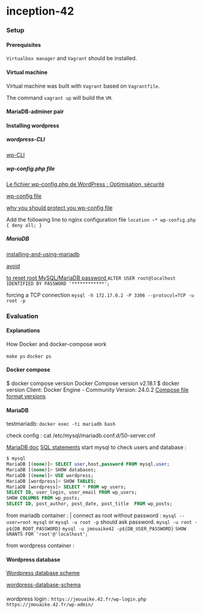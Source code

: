 # inception-42

### Setup

#### Prerequisites

`Virtualbox manager` and `Vagrant` should be installed.

#### Virtual machine 

Virtual machine was built with `Vagrant` based on `Vagrantfile`.

The command `vagrant up` will build the `VM`.

#### MariaDB-adminer pair

[](https://mariadb.com/kb/en/installing-and-using-mariadb-via-docker/)

#### Installing wordpress

##### wordpress-CLI 

[wp-CLI](https://www.hostinger.fr/tutoriels/wp-cli)

##### wp-config.php file

[Le fichier wp-config.php de WordPress : Optimisation, sécurité ](https://www.wpserveur.net/fichier-wp-config-wordpress/)

[wp-config file](https://themes.artbees.net/blog/configuring-wordpress-in-wpconfig-php-file/)

[why you should protect you wp-config file ](https://medium.com/stolabs/why-should-you-protect-your-wp-config-php-file-d1d1e6c0d6e6)

Add the following line to nginx configuration file 
`location ~* wp-config.php { deny all; }`

##### MariaDB

[installing-and-using-mariadb](https://mariadb.com/kb/en/installing-and-using-mariadb-via-docker/)

[avoid ](https://linuxconfig.org/how-to-reset-root-mysql-mariadb-password-on-ubuntu-20-04-focal-fossa-linux)

[ to reset root MySQL/MariaDB password ](https://dev.mysql.com/doc/refman/8.0/en/alter-user.html)
`ALTER USER root@localhost IDENTIFIED BY PASSWORD '************';`

forcing a TCP connection
`mysql -h 172.17.0.2 -P 3306 --protocol=TCP -u root -p`


### Evaluation

#### Explanations

How Docker and docker-compose work

`make ps` `docker ps` 

#### Docker compose
$ docker compose version
Docker Compose version v2.18.1
$ docker version
Client: Docker Engine - Community
 Version:           24.0.2
[ Compose file format versions](https://docs.docker.com/compose/compose-file/compose-file-v3/)

#### MariaDB

testmariadb:
`docker exec -ti mariadb bash`

check config :
cat /etc/mysql/mariadb.conf.d/50-server.cnf

[MariaDB doc](https://mariadb.com/kb/en/using-mariadb-server/)
[SQL statements](https://mariadb.com/kb/en/sql-statements/)
start mysql to check users and database :
```sql
$ mysql
MariaDB [(none)]> SELECT user,host,password FROM mysql.user;
MariaDB [(none)]> SHOW databases; 
MariaDB [(none)]> USE wordpress;
MariaDB [wordpress]> SHOW TABLES;
MariaDB [wordpress]> SELECT * FROM wp_users;
SELECT ID, user_login, user_email FROM wp_users;
SHOW COLUMNS FROM wp_posts;
SELECT ID, post_author, post_date, post_title  FROM wp_posts;
```
from mariadb container :
| connect as root without password : `mysql --user=root mysql`
or `mysql -u root -p` should ask password. 
`mysql -u root -p${DB_ROOT_PASSWORD}`
`mysql -u jmouaike42 -p${DB_USER_PASSWORD}`
`SHOW GRANTS FOR 'root'@'localhost';`

from wordpress container :

#### Wordpress database

[Wordpress database scheme](https://codex.wordpress.org/Database_Description)

[wordpress-database-schema](https://blogvault.net/wordpress-database-schema/)



#### 
wordpress login :
`https://jmouaike.42.fr/wp-login.php`
`https://jmouaike.42.fr/wp-admin/`
